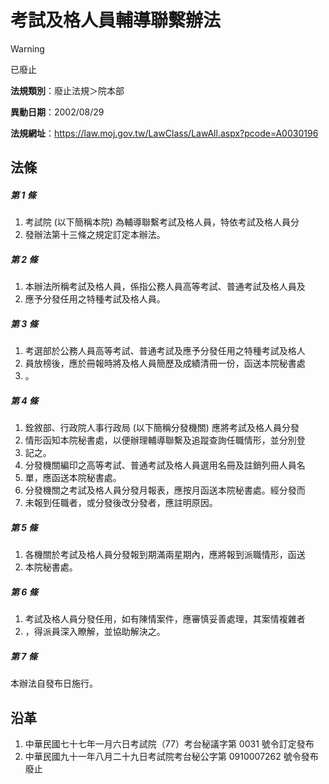 # 考試及格人員輔導聯繫辦法


> [!WARNING]
> 已廢止


**法規類別**：廢止法規＞院本部

**異動日期**：2002/08/29  

**法規網址**：https://law.moj.gov.tw/LawClass/LawAll.aspx?pcode=A0030196



## 法條
##### 第 1 條
1. 考試院 (以下簡稱本院) 為輔導聯繫考試及格人員，特依考試及格人員分
1. 發辦法第十三條之規定訂定本辦法。

##### 第 2 條
1. 本辦法所稱考試及格人員，係指公務人員高等考試、普通考試及格人員及
1. 應予分發任用之特種考試及格人員。

##### 第 3 條
1. 考選部於公務人員高等考試、普通考試及應予分發任用之特種考試及格人
1. 員放榜後，應於冊報時將及格人員簡歷及成績清冊一份，函送本院秘書處
1. 。

##### 第 4 條
1. 銓敘部、行政院人事行政局 (以下簡稱分發機關) 應將考試及格人員分發
1. 情形函知本院秘書處，以便辦理輔導聯繫及追蹤查詢任職情形，並分別登
1. 記之。
1. 分發機關編印之高等考試、普通考試及格人員選用名冊及註銷列冊人員名
1. 單，應函送本院秘書處。
1. 分發機關之考試及格人員分發月報表，應按月函送本院秘書處。經分發而
1. 未報到任職者，或分發後改分發者，應註明原因。

##### 第 5 條
1. 各機關於考試及格人員分發報到期滿兩星期內，應將報到派職情形，函送
1. 本院秘書處。

##### 第 6 條
1. 考試及格人員分發任用，如有陳情案件，應審慎妥善處理，其案情複雜者
1. ，得派員深入瞭解，並協助解決之。

##### 第 7 條
本辦法自發布日施行。

## 沿革
1. 中華民國七十七年一月六日考試院（77）考台秘議字第 0031 號令訂定發布
1. 中華民國九十一年八月二十九日考試院考台秘公字第 0910007262 號令發布廢止

